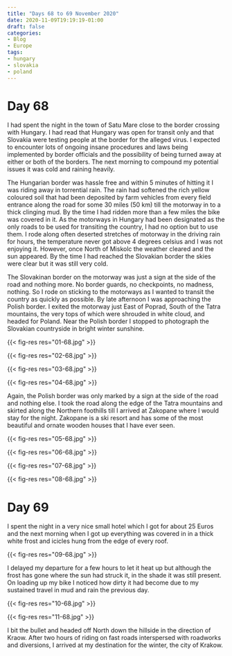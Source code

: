 ```yaml
---
title: "Days 68 to 69 November 2020"
date: 2020-11-09T19:19:19-01:00
draft: false
categories:
- Blog
- Europe
tags:
- hungary
- slovakia
- poland
---
```


# Day 68

I had spent the night in the town of Satu Mare close to the border crossing with Hungary. I had read that Hungary was open for transit only and that Slovakia were testing people at the border for the alleged virus. I expected to encounter lots of ongoing insane procedures and laws being implemented by border officials and the possibility of being turned away at either or both of the borders. The next morning to compound my potential issues it was cold and raining heavily.

<!--more-->

The Hungarian border was hassle free and within 5 minutes of hitting it I was riding away in torrential rain. The rain had softened the rich yellow coloured soil that had been deposited by farm vehicles from every field entrance along the road for some 30 miles (50 km) till the motorway in to a thick clinging mud. By the time I had ridden more than a few miles the bike was covered in it. As the motorways in Hungary had been designated as the only roads to be used for transiting the country, I had no option but to use them. I rode along often deserted stretches of motorway in the driving rain for hours, the temperature never got above 4 degrees celsius and I was not enjoying it. However, once North of Miskolc the weather cleared and the sun appeared. By the time I had reached the Slovakian border the skies were clear but it was still very cold. 

The Slovakinan border on the motorway was just a sign at the side of the road and nothing more. No border guards, no checkpoints, no madness, nothing. So I rode on sticking to the motorways as I wanted to transit the country as quickly as possible. By late afternoon I was approaching the Polish border. I exited the motorway just East of Poprad, South of the Tatra mountains, the very tops of which were shrouded in white cloud, and headed for Poland. Near the Polish border I stopped to photograph the Slovakian countryside in bright winter sunshine.

{{< fig-res res="01-68.jpg" >}}

{{< fig-res res="02-68.jpg" >}}

{{< fig-res res="03-68.jpg" >}}

{{< fig-res res="04-68.jpg" >}}

Again, the Polish border was only marked by a sign at the side of the road and nothing else. I took the road along the edge of the Tatra mountains and skirted along the Northern foothills till I arrived at Zakopane where I would stay for the night. Zakopane is a ski resort and has some of the most beautiful and ornate wooden houses that I have ever seen.

{{< fig-res res="05-68.jpg" >}}

{{< fig-res res="06-68.jpg" >}}

{{< fig-res res="07-68.jpg" >}}

{{< fig-res res="08-68.jpg" >}}

# Day 69

I spent the night in a very nice small hotel which I got for about 25 Euros and the next morning when I got up everything was covered in in a thick white frost and icicles hung from the edge of every roof. 

{{< fig-res res="09-68.jpg" >}}

I delayed my departure for a few hours to let it heat up but although the frost has gone where the sun had struck it, in the shade it was still present. On loading up my bike I noticed how dirty it had become due to my sustained travel in mud and rain the previous day.

{{< fig-res res="10-68.jpg" >}}

{{< fig-res res="11-68.jpg" >}}

I bit the bullet and headed off North down the hillside in the direction of Kraow. After two hours of riding on fast roads interspersed with roadworks and diversions, I arrived at my destination for the winter, the city of Krakow.

